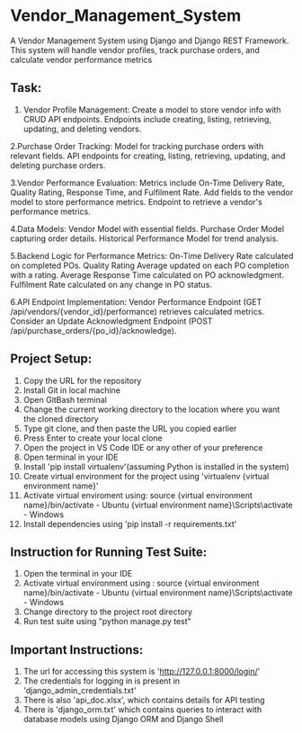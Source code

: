 # Vendor_Management_System

A Vendor Management System using Django and Django REST Framework. This
system will handle vendor profiles, track purchase orders, and calculate vendor performance
metrics

## Task:

1. Vendor Profile Management:
  Create a model to store vendor info with CRUD API endpoints.
  Endpoints include creating, listing, retrieving, updating, and deleting vendors.

2.Purchase Order Tracking:
  Model for tracking purchase orders with relevant fields.
  API endpoints for creating, listing, retrieving, updating, and deleting purchase orders.
  
3.Vendor Performance Evaluation:
  Metrics include On-Time Delivery Rate, Quality Rating, Response Time, and Fulfilment Rate.
  Add fields to the vendor model to store performance metrics.
  Endpoint to retrieve a vendor's performance metrics.
  
4.Data Models:
  Vendor Model with essential fields.
  Purchase Order Model capturing order details.
  Historical Performance Model for trend analysis.
  
5.Backend Logic for Performance Metrics:
  On-Time Delivery Rate calculated on completed POs.
  Quality Rating Average updated on each PO completion with a rating.
  Average Response Time calculated on PO acknowledgment.
  Fulfilment Rate calculated on any change in PO status.
  
6.API Endpoint Implementation:
  Vendor Performance Endpoint (GET /api/vendors/{vendor_id}/performance) retrieves calculated metrics.
  Consider an Update Acknowledgment Endpoint (POST /api/purchase_orders/{po_id}/acknowledge).

## Project Setup:

1. Copy the URL for the repository
2. Install Git in local machine
3. Open GitBash terminal
4. Change the current working directory to the location where you want the cloned directory
5. Type git clone, and then paste the URL you copied earlier
6. Press Enter to create your local clone
7. Open the project in VS Code IDE or any other of your preference
8. Open terminal in your IDE
9. Install 'pip install virtualenv'(assuming Python is installed in the system)
10. Create virtual environment for the project using 'virtualenv {virtual environment name}'
11. Activate virtual enviroment using:
    source {virtual environment name}/bin/activate	- Ubuntu
    {virtual environment name}\Scripts\activate	- Windows
12. Install dependencies using 'pip install -r requirements.txt'

## Instruction for Running Test Suite:
1. Open the terminal in your IDE
2. Activate virtual environment using :
   source {virtual environment name}/bin/activate	- Ubuntu
    {virtual environment name}\Scripts\activate	- Windows
4. Change directory to the project root directory
5. Run test suite using "python manage.py test"

## Important Instructions:
1. The url for accessing this system is 'http://127.0.0.1:8000/login/'
2. The credentials for logging in is present in 'django_admin_credentials.txt'
3. There is also 'api_doc.xlsx', which contains details for API testing
4. There is 'django_orm.txt' which contains queries to interact with database models using Django ORM and Django Shell
